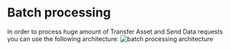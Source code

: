 # Batch processing
In order to process huge amount of Transfer Asset and Send Data requests you can use the following architecture:
![batch processing architecture](https://staticassetsshare.s3-us-west-2.amazonaws.com/Blank+diagram.png)
